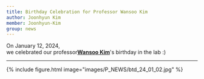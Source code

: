 ```yaml
---
title: Birthday Celebration for Professor Wansoo Kim
author: Joonhyun Kim
member: Joonhyun-Kim
group: news
---
```

On January 12, 2024,   
we celebrated our professor[**Wansoo Kim**](/members/Wansoo-Kim.html)'s birthday in the lab :) <i class="fas fa-birthday-cake"></i> <i class="fas fa-glass-cheers"></i>




***




{%
  include figure.html
  image="images/P_NEWS/btd_24_01_02.jpg"
%}

